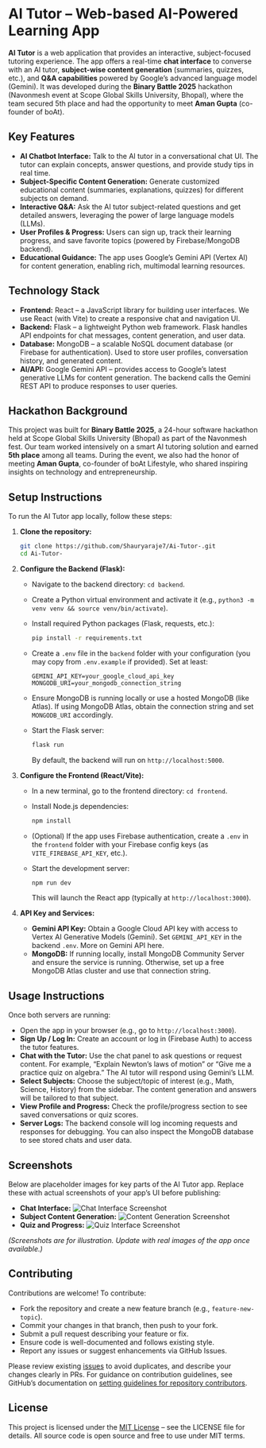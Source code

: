 # AI Tutor – Web-based AI-Powered Learning App

**AI Tutor** is a web application that provides an interactive, subject-focused tutoring experience. The app offers a real-time **chat interface** to converse with an AI tutor, **subject-wise content generation** (summaries, quizzes, etc.), and **Q\&A capabilities** powered by Google’s advanced language model (Gemini). It was developed during the **Binary Battle 2025** hackathon (Navonmesh event at Scope Global Skills University, Bhopal), where the team secured 5th place and had the opportunity to meet **Aman Gupta** (co-founder of boAt).

## Key Features

* **AI Chatbot Interface:** Talk to the AI tutor in a conversational chat UI. The tutor can explain concepts, answer questions, and provide study tips in real time.
* **Subject-Specific Content Generation:** Generate customized educational content (summaries, explanations, quizzes) for different subjects on demand.
* **Interactive Q\&A:** Ask the AI tutor subject-related questions and get detailed answers, leveraging the power of large language models (LLMs).
* **User Profiles & Progress:** Users can sign up, track their learning progress, and save favorite topics (powered by Firebase/MongoDB backend).
* **Educational Guidance:** The app uses Google’s Gemini API (Vertex AI) for content generation, enabling rich, multimodal learning resources.

## Technology Stack

* **Frontend:** React – a JavaScript library for building user interfaces. We use React (with Vite) to create a responsive chat and navigation UI.
* **Backend:** Flask – a lightweight Python web framework. Flask handles API endpoints for chat messages, content generation, and user data.
* **Database:** MongoDB – a scalable NoSQL document database (or Firebase for authentication). Used to store user profiles, conversation history, and generated content.
* **AI/API:** Google Gemini API – provides access to Google’s latest generative LLMs for content generation. The backend calls the Gemini REST API to produce responses to user queries.

## Hackathon Background

This project was built for **Binary Battle 2025**, a 24-hour software hackathon held at Scope Global Skills University (Bhopal) as part of the Navonmesh fest. Our team worked intensively on a smart AI tutoring solution and earned **5th place** among all teams. During the event, we also had the honor of meeting **Aman Gupta**, co-founder of boAt Lifestyle, who shared inspiring insights on technology and entrepreneurship.

## Setup Instructions

To run the AI Tutor app locally, follow these steps:

1. **Clone the repository:**

   ```bash
   git clone https://github.com/Shauryaraje7/Ai-Tutor-.git
   cd Ai-Tutor-
   ```

2. **Configure the Backend (Flask):**

   * Navigate to the backend directory: `cd backend`.
   * Create a Python virtual environment and activate it (e.g., `python3 -m venv venv && source venv/bin/activate`).
   * Install required Python packages (Flask, requests, etc.):

     ```bash
     pip install -r requirements.txt
     ```
   * Create a `.env` file in the `backend` folder with your configuration (you may copy from `.env.example` if provided). Set at least:

     ```
     GEMINI_API_KEY=your_google_cloud_api_key
     MONGODB_URI=your_mongodb_connection_string
     ```
   * Ensure MongoDB is running locally or use a hosted MongoDB (like Atlas). If using MongoDB Atlas, obtain the connection string and set `MONGODB_URI` accordingly.
   * Start the Flask server:

     ```bash
     flask run
     ```

     By default, the backend will run on `http://localhost:5000`.

3. **Configure the Frontend (React/Vite):**

   * In a new terminal, go to the frontend directory: `cd frontend`.
   * Install Node.js dependencies:

     ```bash
     npm install
     ```
   * (Optional) If the app uses Firebase authentication, create a `.env` in the `frontend` folder with your Firebase config keys (as `VITE_FIREBASE_API_KEY`, etc.).
   * Start the development server:

     ```bash
     npm run dev
     ```

     This will launch the React app (typically at `http://localhost:3000`).

4. **API Key and Services:**

   * **Gemini API Key:** Obtain a Google Cloud API key with access to Vertex AI Generative Models (Gemini). Set `GEMINI_API_KEY` in the backend `.env`. More on Gemini API here.
   * **MongoDB:** If running locally, install MongoDB Community Server and ensure the service is running. Otherwise, set up a free MongoDB Atlas cluster and use that connection string.

## Usage Instructions

Once both servers are running:

* Open the app in your browser (e.g., go to `http://localhost:3000`).
* **Sign Up / Log In:** Create an account or log in (Firebase Auth) to access the tutor features.
* **Chat with the Tutor:** Use the chat panel to ask questions or request content. For example, “Explain Newton’s laws of motion” or “Give me a practice quiz on algebra.” The AI tutor will respond using Gemini’s LLM.
* **Select Subjects:** Choose the subject/topic of interest (e.g., Math, Science, History) from the sidebar. The content generation and answers will be tailored to that subject.
* **View Profile and Progress:** Check the profile/progress section to see saved conversations or quiz scores.
* **Server Logs:** The backend console will log incoming requests and responses for debugging. You can also inspect the MongoDB database to see stored chats and user data.

## Screenshots

Below are placeholder images for key parts of the AI Tutor app. Replace these with actual screenshots of your app’s UI before publishing:

* **Chat Interface:**
  ![Chat Interface Screenshot](path/to/chat_interface.png)
* **Subject Content Generation:**
  ![Content Generation Screenshot](path/to/content_generation.png)
* **Quiz and Progress:**
  ![Quiz Interface Screenshot](path/to/quiz_interface.png)

*(Screenshots are for illustration. Update with real images of the app once available.)*

## Contributing

Contributions are welcome! To contribute:

* Fork the repository and create a new feature branch (e.g., `feature-new-topic`).
* Commit your changes in that branch, then push to your fork.
* Submit a pull request describing your feature or fix.
* Ensure code is well-documented and follows existing style.
* Report any issues or suggest enhancements via GitHub Issues.

Please review existing [issues](https://github.com/Shauryaraje7/Ai-Tutor-/issues) to avoid duplicates, and describe your changes clearly in PRs. For guidance on contribution guidelines, see GitHub’s documentation on [setting guidelines for repository contributors](https://docs.github.com/en/communities/setting-up-your-project-for-healthy-contributions).

## License

This project is licensed under the [MIT License](https://opensource.org/licenses/MIT) – see the LICENSE file for details. All source code is open source and free to use under MIT terms.
